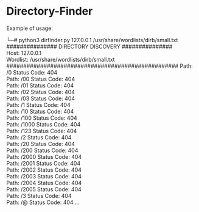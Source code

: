 # Directory-Finder

Example of usage:


└─# python3 dirfinder.py 127.0.0.1 /usr/share/wordlists/dirb/small.txt                                             
############### DIRECTORY DISCOVERY ###############       
Host: 127.0.0.1                                           
Wordlist: /usr/share/wordlists/dirb/small.txt             
###################################################
Path: /0         Status Code: 404                         
Path: /00         Status Code: 404             
Path: /01         Status Code: 404                        
Path: /02         Status Code: 404                        
Path: /03         Status Code: 404                        
Path: /1         Status Code: 404                         
Path: /10         Status Code: 404                        
Path: /100         Status Code: 404                       
Path: /1000         Status Code: 404                      
Path: /123         Status Code: 404                                                                                  
Path: /2         Status Code: 404                         
Path: /20         Status Code: 404                                                                                   
Path: /200         Status Code: 404                                                                                  
Path: /2000         Status Code: 404                                                                                 
Path: /2001         Status Code: 404                      
Path: /2002         Status Code: 404                                                                                 
Path: /2003         Status Code: 404                                                                                 
Path: /2004         Status Code: 404                                                                                 
Path: /2005         Status Code: 404                                                                                 
Path: /3         Status Code: 404                                                                                    
Path: /@         Status Code: 404
...

